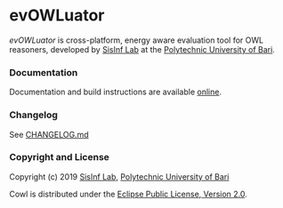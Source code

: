 # evOWLuator

*evOWLuator* is cross-platform, energy aware evaluation tool for OWL reasoners,
developed by [SisInf Lab][swot] at the [Polytechnic University of Bari][poliba].

### Documentation

Documentation and build instructions are available [online][docs].

### Changelog

See [CHANGELOG.md](CHANGELOG.md)

### Copyright and License

Copyright (c) 2019 [SisInf Lab][swot], [Polytechnic University of Bari][poliba]

Cowl is distributed under the [Eclipse Public License, Version 2.0][epl2].

[docs]: http://sisinflab.poliba.it/swottools/evowluator
[epl2]: https://www.eclipse.org/legal/epl-2.0
[poliba]: http://www.poliba.it
[swot]: http://sisinflab.poliba.it/swottools
